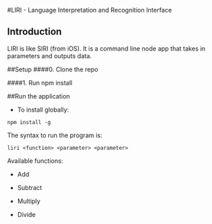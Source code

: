 #LIRI - Language Interpretation and Recognition Interface

## Introduction
LIRI is like SIRI (from iOS).  It is a command line node app that takes in parameters and outputs data.

##Setup
####0. Clone the repo

####1. Run npm install


##Run the application

* To install globally:
```
npm install -g
```
The syntax to run the program is:
```
liri <function> <parameter> <parameter>
```

Available functions:
* Add

* Subtract

* Multiply

* Divide
